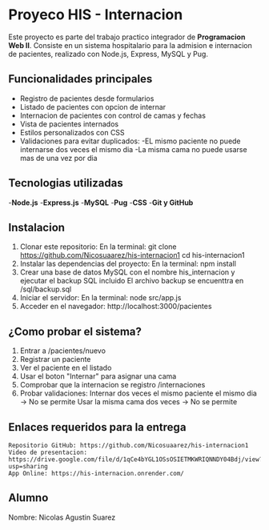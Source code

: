 # Proyeco HIS - Internacion

Este proyecto es parte del trabajo practico integrador de  **Programacion Web II**.
Consiste en un sistema hospitalario para la admision e internacion de pacientes, realizado con Node.js, Express, MySQL y Pug.

## Funcionalidades principales
- Registro de pacientes desde formularios
- Listado de pacientes con opcion de internar
- Internacion de pacientes con control de camas y fechas
- Vista de pacientes internados
- Estilos personalizados con CSS
- Validaciones para evitar duplicados:
    -EL mismo paciente no puede internarse dos veces el mismo dia
    -La misma cama no puede usarse mas de una vez por dia

## Tecnologias utilizadas
-**Node.js** 
-**Express.js** 
-**MySQL** 
-**Pug** 
-**CSS** 
-**Git y GitHub** 

## Instalacion

1. Clonar este repositorio:
    En la terminal:
                    git  clone https://github.com/Nicosuaarez/his-internacion1
                    cd his-internacion1
2. Instalar las dependencias del proyecto:
    En la terminal:
                    npm install
3. Crear una base de datos MySQL con el nombre his_internacion y ejecutar el backup SQL incluido
    El archivo backup se encuenttra en /sql/backup.sql
4. Iniciar el servidor:
    En la terminal:
                    node src/app.js
5. Acceder en el navegador:
    http://localhost:3000/pacientes

## ¿Como probar el sistema?

1. Entrar a /pacientes/nuevo
2. Registrar un paciente
3. Ver el paciente en el listado
4. Usar el boton "Internar" para asignar una cama
5. Comprobar que la internacion se registro /internaciones
6. Probar validaciones:
    Internar dos veces el mismo paciente el mismo dia -> No se permite
    Usar la misma cama dos veces -> No se permite

## Enlaces requeridos para la entrega

    Repositorio GitHub: https://github.com/Nicosuaarez/his-internacion1
    Video de presentacion: https://drive.google.com/file/d/1qCe4bYGL1OSsOSIETMKWRIQNNDY04Bdj/view?usp=sharing
    App Online: https://his-internacion.onrender.com/


## Alumno

Nombre: Nicolas Agustin Suarez
